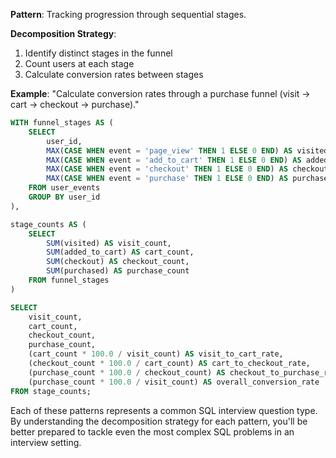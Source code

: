 **Pattern**: Tracking progression through sequential stages.

**Decomposition Strategy**:

1. Identify distinct stages in the funnel
2. Count users at each stage
3. Calculate conversion rates between stages

**Example**: "Calculate conversion rates through a purchase funnel (visit → cart → checkout → purchase)."

```SQL
WITH funnel_stages AS (
    SELECT
        user_id,
        MAX(CASE WHEN event = 'page_view' THEN 1 ELSE 0 END) AS visited,
        MAX(CASE WHEN event = 'add_to_cart' THEN 1 ELSE 0 END) AS added_to_cart,
        MAX(CASE WHEN event = 'checkout' THEN 1 ELSE 0 END) AS checkout,
        MAX(CASE WHEN event = 'purchase' THEN 1 ELSE 0 END) AS purchased
    FROM user_events
    GROUP BY user_id
),

stage_counts AS (
    SELECT
        SUM(visited) AS visit_count,
        SUM(added_to_cart) AS cart_count,
        SUM(checkout) AS checkout_count,
        SUM(purchased) AS purchase_count
    FROM funnel_stages
)

SELECT
    visit_count,
    cart_count,
    checkout_count,
    purchase_count,
    (cart_count * 100.0 / visit_count) AS visit_to_cart_rate,
    (checkout_count * 100.0 / cart_count) AS cart_to_checkout_rate,
    (purchase_count * 100.0 / checkout_count) AS checkout_to_purchase_rate,
    (purchase_count * 100.0 / visit_count) AS overall_conversion_rate
FROM stage_counts;
```

Each of these patterns represents a common SQL interview question type. By understanding the decomposition strategy for each pattern, you'll be better prepared to tackle even the most complex SQL problems in an interview setting.
